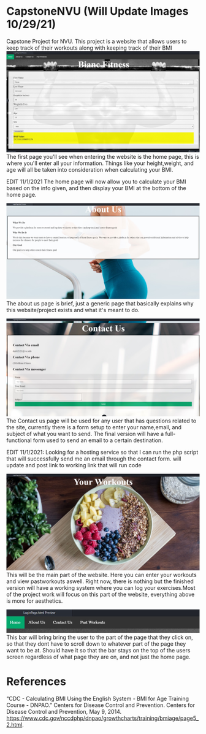 # CapstoneNVU (Will Update Images 10/29/21)
Capstone Project for NVU. This project is a website that allows users to keep track of their workouts along with keeping track of their BMI
![](READMEimages/BMI%20HomePage.jpg)
The first page you'll see when entering the website is the home page, this is where you'll enter all your information. Things like your height,weight, and age will all be taken into consideration when calculating your BMI.

EDIT 11/1/2021 The home page will now allow you to calculate your BMI based on the info given, and then display your BMI at the bottom of the home page.

![](READMEimages/About%20Us%20ex%201.jpg)
The about us page is brief, just a generic page that basically explains why this website/project exists and what it's meant to do.

![](READMEimages/Contact%20Us%20ex%201.jpg)
The Contact us page will be used for any user that has questions related to the site, currently there is a form setup to enter your name,email, and subject of what you want to send. The final version will have a full-functional form used to send an email to a certain destination.

EDIT 11/1/2021: Looking for a hosting service so that I can run the php script that will successfully send me an email through the contact form. will update and post link to working link that will run code

![](READMEimages/Your%20Workouts%20ex%201.jpg)
This will be the main part of the website. Here you can enter your workouts and view pastworkouts aswell. Right now, there is nothing but the finished version will have a working system where you can log your exercises.Most of the project work will focus on this part of the website, everything above is more for aesthetics.

![](READMEimages/Home%20Bar%201.jpg)
This bar will bring bring the user to the part of the page that they click on, so that they dont have to scroll down to whatever part of the page they want to be at. Should have it so that the bar stays on the top of the users screen regardless of what page they are on, and not just the home page.

# References
“CDC - Calculating BMI Using the English System - BMI for Age Training Course - DNPAO.” Centers for Disease Control and Prevention. Centers for Disease Control and Prevention, May 9, 2014. https://www.cdc.gov/nccdphp/dnpao/growthcharts/training/bmiage/page5_2.html. 
